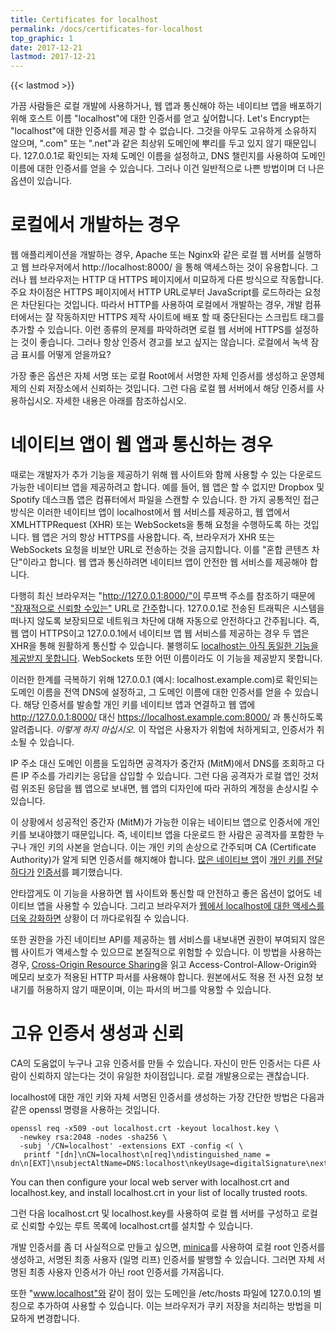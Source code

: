 ```yaml
---
title: Certificates for localhost
permalink: /docs/certificates-for-localhost
top_graphic: 1
date: 2017-12-21
lastmod: 2017-12-21
---
```


{{< lastmod >}}

가끔 사람들은 로컬 개발에 사용하거나, 웹 앱과 통신해야 하는 네이티브 앱을 배포하기 위해 호스트 이름 "localhost"에 대한 인증서를 얻고 싶어합니다. Let's Encrypt는 "localhost"에 대한 인증서를 제공 할 수 없습니다. 그것을 아무도 고유하게 소유하지 않으며, ".com" 또는 ".net"과 같은 최상위 도메인에 뿌리를 두고 있지 않기 때문입니다. 127.0.0.1로 확인되는 자체 도메인 이름을 설정하고, DNS 챌린지를 사용하여 도메인 이름에 대한 인증서를 얻을 수 있습니다. 그러나 이건 일반적으로 나쁜 방법이며 더 나은 옵션이 있습니다.

# 로컬에서 개발하는 경우

웹 애플리케이션을 개발하는 경우, Apache 또는 Nginx와 같은 로컬 웹 서버를 실행하고 웹 브라우저에서 http://localhost:8000/ 을 통해 액세스하는 것이 유용합니다. 그러나 웹 브라우저는 HTTP 대 HTTPS 페이지에서 미묘하게 다른 방식으로 작동합니다. 주요 차이점은 HTTPS 페이지에서 HTTP URL로부터 JavaScript를 로드하라는 요청은 차단된다는 것입니다. 따라서 HTTP를 사용하여 로컬에서 개발하는 경우, 개발 컴퓨터에서는 잘 작동하지만 HTTPS 제작 사이트에 배포 할 때 중단된다는 스크립트 태그를 추가할 수 있습니다. 이런 종류의 문제를 파악하려면 로컬 웹 서버에 HTTPS를 설정하는 것이 좋습니다. 그러나 항상 인증서 경고를 보고 싶지는 않습니다. 로컬에서 녹색 잠금 표시를 어떻게 얻을까요?

가장 좋은 옵션은 자체 서명 또는 로컬 Root에서 서명한 자체 인증서를 생성하고 운영체제의 신뢰 저장소에서 신뢰하는 것입니다. 그런 다음 로컬 웹 서버에서 해당 인증서를 사용하십시오. 자세한 내용은 아래를 참조하십시오.

# 네이티브 앱이 웹 앱과 통신하는 경우

때로는 개발자가 추가 기능을 제공하기 위해 웹 사이트와 함께 사용할 수 있는 다운로드 가능한 네이티브 앱을 제공하려고 합니다. 예를 들어, 웹 앱은 할 수 없지만 Dropbox 및 Spotify 데스크톱 앱은 컴퓨터에서 파일을 스캔할 수 있습니다. 한 가지 공통적인 접근 방식은 이러한 네이티브 앱이 localhost에서 웹 서비스를 제공하고, 웹 앱에서 XMLHTTPRequest (XHR) 또는 WebSockets을 통해 요청을 수행하도록 하는 것입니다. 웹 앱은 거의 항상 HTTPS를 사용합니다. 즉, 브라우저가 XHR 또는 WebSockets 요청을 비보안 URL로 전송하는 것을 금지합니다. 이를 "혼합 콘텐츠 차단"이라고 합니다. 웹 앱과 통신하려면 네이티브 앱이 안전한 웹 서비스를 제공해야 합니다.

다행히 최신 브라우저는 "http://127.0.0.1:8000/"이 루프백 주소를 참조하기 때문에 ["잠재적으로 신뢰할 수있는"][secure-contexts] URL로 [간주][mcb-localhost]합니다. 127.0.0.1로 전송된 트래픽은 시스템을 떠나지 않도록 보장되므로 네트워크 차단에 대해 자동으로 안전하다고 간주됩니다. 즉, 웹 앱이 HTTPS이고 127.0.0.1에서 네이티브 앱 웹 서비스를 제공하는 경우 두 앱은 XHR을 통해 원활하게 통신할 수 있습니다. 불행히도 [localhost는 아직 동일한 기능을 제공받지 못합니다][let-localhost]. WebSockets 또한 어떤 이름이라도 이 기능을 제공받지 못합니다.

이러한 한계를 극복하기 위해 127.0.0.1 (예시: localhost.example.com)로 확인되는 도메인 이름을 전역 DNS에 설정하고, 그 도메인 이름에 대한 인증서를 얻을 수 있습니다. 해당 인증서를 발송할 개인 키를 네이티브 앱과 연결하고 웹 앱에 http://127.0.0.1:8000/ 대신 https://localhost.example.com:8000/ 과 통신하도록 알려줍니다. *이렇게 하지 마십시오.* 이 작업은 사용자가 위험에 처하게되고, 인증서가 취소될 수 있습니다.

IP 주소 대신 도메인 이름을 도입하면 공격자가 중간자 (MitM)에서 DNS를 조회하고 다른 IP 주소를 가리키는 응답을 삽입할 수 있습니다. 그런 다음 공격자가 로컬 앱인 것처럼 위조된 응답을 웹 앱으로 보내면, 웹 앱의 디자인에 따라 귀하의 계정을 손상시킬 수 있습니다.

이 상황에서 성공적인 중간자 (MitM)가 가능한 이유는 네이티브 앱으로 인증서에 개인 키를 보내야했기 때문입니다. 즉, 네이티브 앱을 다운로드 한 사람은 공격자를 포함한 누구나 개인 키의 사본을 얻습니다. 이는 개인 키의 손상으로 간주되며 CA (Certificate Authority)가 알게 되면 인증서를 해지해야 합니다. [많은 네이티브 앱][mdsp1]이 [개인 키를 전달하다가][mdsp3] [인증서][mdsp2]를 폐기했습니다.

안타깝게도 이 기능을 사용하면 웹 사이트와 통신할 때 안전하고 좋은 옵션이 없어도 네이티브 앱을 사용할 수 있습니다. 그리고 브라우저가 [웹에서 localhost에 대한 액세스를 더욱 강화하면][tighten-access] 상황이 더 까다로워질 수 있습니다.

또한 권한을 가진 네이티브 API를 제공하는 웹 서비스를 내보내면 권한이 부여되지 않은 웹 사이트가 액세스할 수 있으므로 본질적으로 위험할 수 있습니다. 이 방법을 사용하는 경우, [Cross-Origin Resource Sharing][cors]을 읽고 Access-Control-Allow-Origin와 메모리 보호가 적용된 HTTP 파서를 사용해야 합니다. 원본에서도 적용 전 사전 요청 보내기를 허용하지 않기 때문이며, 이는 파서의 버그를 악용할 수 있습니다.

# 고유 인증서 생성과 신뢰

CA의 도움없이 누구나 고유 인증서를 만들 수 있습니다. 자신이 만든 인증서는 다른 사람이 신뢰하지 않는다는 것이 유일한 차이점입니다. 로컬 개발용으로는 괜찮습니다.

localhost에 대한 개인 키와 자체 서명된 인증서를 생성하는 가장 간단한 방법은 다음과 같은 openssl 명령을 사용하는 것입니다.

    openssl req -x509 -out localhost.crt -keyout localhost.key \
      -newkey rsa:2048 -nodes -sha256 \
      -subj '/CN=localhost' -extensions EXT -config <( \
       printf "[dn]\nCN=localhost\n[req]\ndistinguished_name = dn\n[EXT]\nsubjectAltName=DNS:localhost\nkeyUsage=digitalSignature\nextendedKeyUsage=serverAuth")

You can then configure your local web server with localhost.crt and
localhost.key, and install localhost.crt in your list of locally trusted roots.

그런 다음 localhost.crt 및 localhost.key를 사용하여 로컬 웹 서버를 구성하고 로컬로 신뢰할 수있는 루트 목록에 localhost.crt를 설치할 수 있습니다.

개발 인증서를 좀 더 사실적으로 만들고 싶으면, [minica][minica]를 사용하여 로컬 root 인증서를 생성하고, 서명된 최종 사용자 (일명 리프) 인증서를 발행할 수 있습니다. 그러면 자체 서명된 최종 사용자 인증서가 아닌 root 인증서를 가져옵니다.

또한 "www.localhost"와 같이 점이 있는 도메인을 /etc/hosts 파일에 127.0.0.1의 별칭으로 추가하여 사용할 수 있습니다. 이는 브라우저가 쿠키 저장을 처리하는 방법을 미묘하게 변경합니다.

[mcb-localhost]: https://bugs.chromium.org/p/chromium/issues/detail?id=607878
[secure-contexts]: https://www.w3.org/TR/secure-contexts/#is-origin-trustworthy
[let-localhost]: https://tools.ietf.org/html/draft-ietf-dnsop-let-localhost-be-localhost-02
[mdsp1]: https://groups.google.com/d/msg/mozilla.dev.security.policy/eV89JXcsBC0/wsj5zpbbAQAJ
[mdsp2]: https://groups.google.com/d/msg/mozilla.dev.security.policy/T6emeoE-lCU/-k-A2dEdAQAJ
[mdsp3]: https://groups.google.com/d/msg/mozilla.dev.security.policy/pk039T_wPrI/tGnFDFTnCQAJ
[tighten-access]: https://bugs.chromium.org/p/chromium/issues/detail?id=378566
[minica]: https://github.com/jsha/minica
[cors]: https://developer.mozilla.org/en-US/docs/Web/HTTP/CORS

